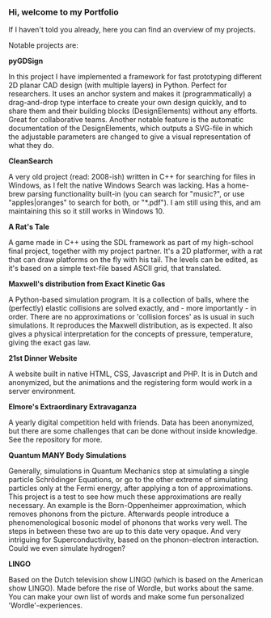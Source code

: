 ### Hi, welcome to my Portfolio

If I haven't told you already, here you can find an overview of my projects.

Notable projects are:

<b>pyGDSign</b>

In this project I have implemented a framework for fast prototyping different 2D planar CAD design (with multiple layers) in Python. Perfect for researchers. It uses an anchor system and makes it (programmatically) a drag-and-drop type interface to create your own design quickly, and to share them and their building blocks (DesignElements) without any efforts. Great for collaborative teams.
Another notable feature is the automatic documentation of the DesignElements, which outputs a SVG-file in which the adjustable parameters are changed to give a visual representation of what they do.

<b>CleanSearch</b>

A very old project (read: 2008-ish) written in C++ for searching for files in Windows, as I felt the native Windows Search was lacking. Has a home-brew parsing functionality built-in (you can search for "music?", or use "apples|oranges" to search for both, or "*.pdf"). I am still using this, and am maintaining this so it still works in Windows 10. 

<b>A Rat's Tale</b>

A game made in C++ using the SDL framework as part of my high-school final project, together with my project partner. It's a 2D platformer, with a rat that can draw platforms on the fly with his tail. The levels can be edited, as it's based on a simple text-file based ASCII grid, that translated. 

<b>Maxwell's distribution from Exact Kinetic Gas</b>

A Python-based simulation program. It is a collection of balls, where the (perfectly) elastic collisions are solved exactly, and - more importantly - in order. There are no approximations or 'collision forces' as is usual in such simulations. It reproduces the Maxwell distribution, as is expected. It also gives a physical interpretation for the concepts of pressure, temperature, giving the exact gas law.

<b>21st Dinner Website</b>

A website built in native HTML, CSS, Javascript and PHP. It is in Dutch and anonymized, but the animations and the registering form would work in a server environment.

<b>Elmore's Extraordinary Extravaganza</b>

A yearly digital competition held with friends. Data has been anonymized, but there are some challenges that can be done without inside knowledge. See the repository for more.

<b>Quantum MANY Body Simulations</b>

Generally, simulations in Quantum Mechanics stop at simulating a single particle Schrödinger Equations, or go to the other extreme of simulating particles only at the Fermi energy, after applying a ton of approximations. This project is a test to see how much these approximations are really necessary. An example is the Born-Oppenheimer approximation, which removes phonons from the picture. Afterwards people introduce a phenomenological bosonic model of phonons that works very well. The steps in between these two are up to this date very opaque. And very intriguing for Superconductivity, based on the phonon-electron interaction. Could we even simulate hydrogen?

<b>LINGO</b>

Based on the Dutch television show LINGO (which is based on the American show LINGO). Made before the rise of Wordle, but works about the same. You can make your own list of words and make some fun personalized 'Wordle'-experiences.




<!--
**ElmoreV/ElmoreV** is a ✨ _special_ ✨ repository because its `README.md` (this file) appears on your GitHub profile.

Here are some ideas to get you started:

- 🔭 I’m currently working on ...
- 🌱 I’m currently learning ...
- 👯 I’m looking to collaborate on ...
- 🤔 I’m looking for help with ...
- 💬 Ask me about ...
- 📫 How to reach me: ...
- 😄 Pronouns: ...
- ⚡ Fun fact: ...
-->
